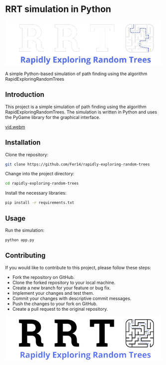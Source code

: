# RRT simulation in Python

![logo](imgs/logo_white.png)


A simple Python-based simulation of path finding using the algorithm RapidExploringRandomTrees 


## Introduction

This project is a simple simulation of path finding using the algorithm RapidExploringRandomTrees. The simulation is written in Python and uses the PyGame library for the graphical interface.



[vid.webm](https://github.com/Fer14/rapidly-exploring-random-trees/assets/36365106/ab09fca4-a46d-4e72-aa72-685668412121)


## Installation

Clone the repository:

```bash
git clone https://github.com/Fer14/rapidly-exploring-random-trees
```

Change into the project directory:

```bash
cd rapidly-exploring-random-trees
``````

Install the necessary libraries:

```bash
pip install -r requirements.txt
```


## Usage

Run the simulation:

```bash
python app.py
```



## Contributing

If you would like to contribute to this project, please follow these steps:

- Fork the repository on GitHub.
- Clone the forked repository to your local machine.
- Create a new branch for your feature or bug fix.
- Implement your changes and test them.
- Commit your changes with descriptive commit messages.
- Push the changes to your fork on GitHub.
- Create a pull request to the original repository.

![logo](imgs/logo_black.png)
